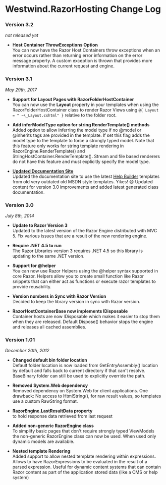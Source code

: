 # Westwind.RazorHosting Change Log

### Version 3.2
*not released yet*

* **Host Container ThrowExceptions Option**  
You can now have the Razor Host Containers throw exceptions when an error occurs rather than returning error information on the error message property. A custom exception is thrown that provides more information about the current request and engine.


### Version 3.1
*May 29th, 2017*

* **Support for Layout Pages with RazorFolderHostContainer**  
You can now use the **Layout** property in your templates when using the RazorFolderHostContainer class to render Razor Views using `@{ Layout = " ~\_Layout.cshtml" }` relative to the folder root.

* **Add inferModelType option for string RenderTemplate() methods**  
Added option to allow inferring the model type if no @model or @inherits
tags are provided in the template. If set this flag adds the model type
to the template to force a strongly typed model. Note that this feature
only works for string template rendering in RazorEngine.RenderTemplate()
and StringHostContainer.RenderTemplate(). Stream and file based renderers
do not have this feature and must explicitly specify the model type.

* **[Updated Documentation Site](https://west-wind.com/files/tools/razorhosting/docs/)**   
Updated the documentation site to use the latest [Help Builder](https://helpuilder.west-wind.com) templates from old very outdated old MSDN style templates. Yikes! :smile: Updated content for version 3.0 improvements and added latest generated class documentation.

### Version 3.0
*July 8th, 2014*

* **Update to Razor Version 3**  
Updated to the latest version of the Razor Engine distributed
with MVC 5. Fix various issues that are a result of the 
  new rendering engine.

* **Require .NET 4.5 to run**  
The Razor Libraries version 3 requires .NET 4.5 so this library
is updating to the same .NET version.

* **Support for @helper**  
You can now use Razor Helpers using the @helper syntax supported
in core Razor. Helpers allow you to create small function like
Razor snippets that can either act as functions or execute razor
templates to provide reusability.

* **Version numbers in Sync with Razor Version**  
Decided to keep the library version in sync with Razor version.

* **RazorHostContainerBase now implements IDisposable**  
Container hosts are now IDisposable which makes it easier to stop them when
they are released. Default Dispose() behavior stops the engine and releases
all cached assemblies.


### Version 1.01
*December 20th, 2012*

* **Changed default bin folder location**  
Default folder location is now loaded from GetEntryAssembly() location by default and falls back to current directory if that can't resolve. BaseBinary folder can still be used to explicitly override the path.

* **Removed System.Web dependency**  
Removed dependency on System.Web for client applications. One drawback: 
No access to HtmlString(), for raw result values, so templates use a custom
RawString format.

* **RazorEngine.LastResultData property**  
to hold response data retrieved from last request

* **Added non-generic RazorEngine class**  
To simplify basic pages that don't require strongly typed ViewModels the non-generic RazorEngine class can now be used. When used only dynamic models are available.

* **Nested template Rendering**  
Added support to allow nested template rendering within expressions. Allows to have RazorExpressions to be evaluated in the result of a parsed expression. Useful for dynamic content systems that can contain Razor content as part of the application stored data (like a CMS or help system)
